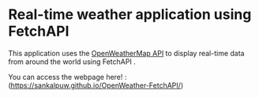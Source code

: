 # Real-time weather application using FetchAPI

This application uses the [OpenWeatherMap API](https://www.google.com/url?sa=t&rct=j&q=&esrc=s&source=web&cd=&cad=rja&uact=8&ved=2ahUKEwiTvPG3jd3-AhWBm2oFHdBJAmcQFnoECAkQAQ&url=https%3A%2F%2Fopenweathermap.org%2Fapi&usg=AOvVaw1SEmG6hjVwGocnSh0eZnFM) to display real-time data from around the world using FetchAPI .

You can access the webpage here! : (https://sankalpuw.github.io/OpenWeather-FetchAPI/)

